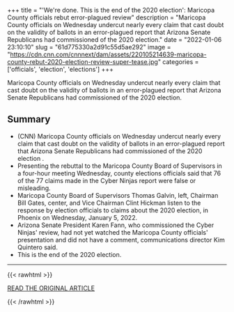 +++
title = "'We're done. This is the end of the 2020 election': Maricopa County officials rebut error-plagued review"
description = "Maricopa County officials on Wednesday undercut nearly every claim that cast doubt on the validity of ballots in an error-plagued report that Arizona Senate Republicans had commissioned of the 2020 election."
date = "2022-01-06 23:10:10"
slug = "61d775330a2d91c55d5ae292"
image = "https://cdn.cnn.com/cnnnext/dam/assets/220105214639-maricopa-county-rebut-2020-election-review-super-tease.jpg"
categories = ['officials', 'election', 'elections']
+++

Maricopa County officials on Wednesday undercut nearly every claim that cast doubt on the validity of ballots in an error-plagued report that Arizona Senate Republicans had commissioned of the 2020 election.

## Summary

- (CNN) Maricopa County officials on Wednesday undercut nearly every claim that cast doubt on the validity of ballots in an error-plagued report that Arizona Senate Republicans had commissioned of the 2020 election .
- Presenting the rebuttal to the Maricopa County Board of Supervisors in a four-hour meeting Wednesday, county elections officials said that 76 of the 77 claims made in the Cyber Ninjas report were false or misleading.
- Maricopa County Board of Supervisors Thomas Galvin, left, Chairman Bill Gates, center, and Vice Chairman Clint Hickman listen to the response by election officials to claims about the 2020 election, in Phoenix on Wednesday, January 5, 2022.
- Arizona Senate President Karen Fann, who commissioned the Cyber Ninjas' review, had not yet watched the Maricopa County officials' presentation and did not have a comment, communications director Kim Quintero said.
- This is the end of the 2020 election.

---

{{< rawhtml >}}
  <p class="article-category">
    <a target="_blank" href="https://www.cnn.com/2022/01/05/politics/maricopa-county-rebut-2020-election-review/index.html">READ THE ORIGINAL ARTICLE</a>
  </p>
{{< /rawhtml >}}
